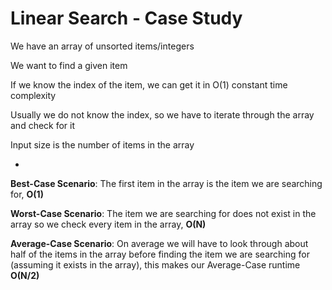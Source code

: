 # Linear Search - Case Study

We have an array of unsorted items/integers

We want to find a given item

If we know the index of the item, we can get it in O(1) constant time complexity

Usually we do not know the index, so we have to iterate through the array and check for it

Input size is the number of items in the array

-

**Best-Case Scenario**: The first item in the array is the item we are searching for, **O(1)**

**Worst-Case Scenario**: The item we are searching for does not exist in the array so we check every item in the array, **O(N)**

**Average-Case Scenario**: On average we will have to look through about half of the items in the array before finding the item we are searching for (assuming it exists in the array), this makes our Average-Case runtime **O(N/2)**
